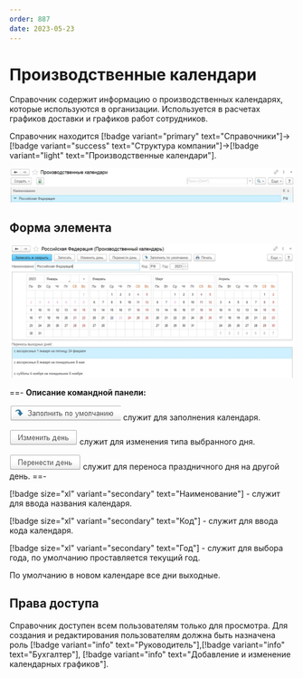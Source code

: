```yaml
---
order: 887
date: 2023-05-23
---
```

# Производственные календари

Справочник содержит информацию о производственных календарях, которые используются в организации. Используется в расчетах графиков доставки и графиков работ сотрудников.

Справочник находится [!badge variant="primary" text="Справочники"]->[!badge variant="success" text="Структура компании"]->[!badge variant="light" text="Производственные календари"].

![Форма списка производственные календари](/images/Форма_списка_производственные_календари.jpg)

## Форма элемента

![](/images/Форма_элемента_производственный_календарь.jpg)


==- **Описание командной панели:**

![](/images/Заполнить_по_умолчанию.jpg) служит для заполнения календаря.

![](/images/Изменить_день.jpg) служит для изменения типа выбранного дня.

![](/images/Перенести_день.jpg) служит для переноса праздничного дня на другой день. 
==-

[!badge size="xl" variant="secondary" text="Наименование"] - служит для ввода названия календаря.

[!badge size="xl" variant="secondary" text="Код"] - служит для ввода кода календаря.

[!badge size="xl" variant="secondary" text="Год"] - служит для выбора года, по умолчанию проставляется текущий год.

По умолчанию в новом календаре все дни выходные.

## Права доступа

Справочник доступен всем пользователям только для просмотра. Для создания и редактирования пользователям должна быть назначена роль [!badge variant="info" text="Руководитель"],[!badge variant="info" text="Бухгалтер"], [!badge variant="info" text="Добавление и изменение календарных графиков"].
